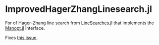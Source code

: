 # ImprovedHagerZhangLinesearch.jl

For of Hager-Zhang line search from [LineSearches.jl](https://github.com/JuliaNLSolvers/LineSearches.jl) that implements the [Manopt.jl](https://github.com/JuliaManifolds/Manopt.jl/) interface.

Fixes [this issue](https://github.com/JuliaNLSolvers/LineSearches.jl/issues/173).

